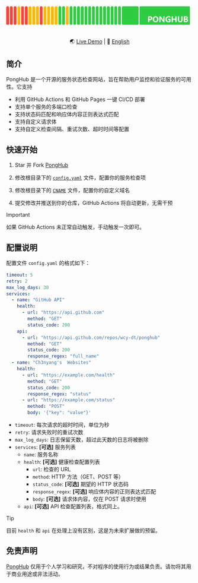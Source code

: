 # [![PongHub](static/band.png)](https://health.ch3nyang.top)

<div align="center">

🌏 [Live Demo](https://health.ch3nyang.top) | 📖 [English](README.md)

</div>

## 简介

PongHub 是一个开源的服务状态检查网站，旨在帮助用户监控和验证服务的可用性。它支持

- 利用 GitHub Actions 和 GitHub Pages 一键 CI/CD 部署
- 支持单个服务的多端口检查
- 支持状态码匹配和响应体内容正则表达式匹配
- 支持自定义请求体
- 支持自定义检查间隔、重试次数、超时时间等配置

## 快速开始

1. Star 并 Fork [PongHub](https://github.com/WCY-dt/ponghub)

2. 修改根目录下的 [`config.yaml`](config.yaml) 文件，配置你的服务检查项

3. 修改根目录下的 [`CNAME`](CNAME) 文件，配置你的自定义域名

4. 提交修改并推送到你的仓库，GitHub Actions 将自动更新，无需干预

> [!IMPORTANT]
> 如果 GitHub Actions 未正常自动触发，手动触发一次即可。

## 配置说明

配置文件 `config.yaml` 的格式如下：

```yaml
timeout: 5
retry: 2
max_log_days: 30
services:
  - name: "GitHub API"
    health:
      - url: "https://api.github.com"
        method: "GET"
        status_code: 200
    api:
      - url: "https://api.github.com/repos/wcy-dt/ponghub"
        method: "GET"
        status_code: 200
        response_regex: "full_name"
  - name: "Ch3nyang's  Websites"
    health:
      - url: "https://example.com/health"
        method: "GET"
        status_code: 200
        response_regex: "status"
      - url: "https://example.com/status"
        method: "POST"
        body: '{"key": "value"}'
```

- `timeout`: 每次请求的超时时间，单位为秒
- `retry`: 请求失败时的重试次数
- `max_log_days`: 日志保留天数，超过此天数的日志将被删除
- `services`: **[可选]** 服务列表
  - `name`: 服务名称
  - `health`: **[可选]** 健康检查配置列表
    - `url`: 检查的 URL
    - `method`: HTTP 方法（GET、POST 等）
    - `status_code`: **[可选]** 期望的 HTTP 状态码
    - `response_regex`: **[可选]** 响应体内容的正则表达式匹配
    - `body`: **[可选]** 请求体内容，仅在 POST 请求时使用
  - `api`: **[可选]** API 检查配置列表，格式同上。

> [!TIP]
> 目前 `health` 和 `api` 在处理上没有区别，这是为未来扩展做的预留。

## 免责声明

[PongHub](https://github.com/WCY-dt/ponghub) 仅用于个人学习和研究，不对程序的使用行为或结果负责。请勿将其用于商业用途或非法活动。
